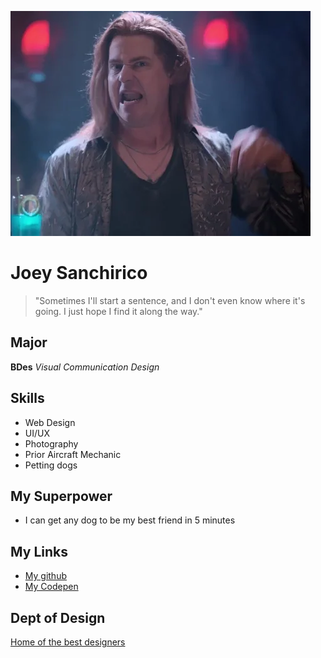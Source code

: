 ![HAHA gif](NLTPD.webp)
# Joey Sanchirico

>"Sometimes I'll start a sentence, and I don't even know where it's going. I just hope I find it along the way."

## Major   
**BDes** _Visual Communication Design_

## Skills
* Web Design
* UI/UX
* Photography
* Prior Aircraft Mechanic
* Petting dogs

## My Superpower
- I can get any dog to be my best friend in 5 minutes




## My Links
- [My github](https://github.com/jsanch93)
- [My Codepen](https://codepen.io/sanchinator)


## Dept of Design
[Home of the best designers](https://www.ewu.edu/cstem/design/)
